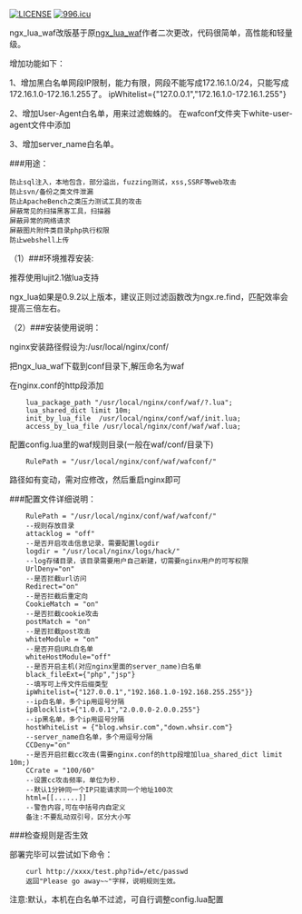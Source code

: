 [![LICENSE](https://img.shields.io/badge/license-Anti%20996-blue.svg)](https://github.com/996icu/996.ICU/blob/master/LICENSE)
[![996.icu](https://img.shields.io/badge/link-996.icu-red.svg)](https://996.icu) 

ngx_lua_waf改版基于原[ngx_lua_waf](https://github.com/loveshell/ngx_lua_waf)作者二次更改，代码很简单，高性能和轻量级。


增加功能如下：

1、增加黑白名单网段IP限制，能力有限，网段不能写成172.16.1.0/24，只能写成172.16.1.0-172.16.1.255了。
ipWhitelist={"127.0.0.1","172.16.1.0-172.16.1.255"}

2、增加User-Agent白名单，用来过滤蜘蛛的。
在wafconf文件夹下white-user-agent文件中添加

3、增加server_name白名单。



###用途：

	防止sql注入，本地包含，部分溢出，fuzzing测试，xss,SSRF等web攻击
	防止svn/备份之类文件泄漏
	防止ApacheBench之类压力测试工具的攻击
	屏蔽常见的扫描黑客工具，扫描器
	屏蔽异常的网络请求
	屏蔽图片附件类目录php执行权限
	防止webshell上传
	
（1）###环境推荐安装:

推荐使用lujit2.1做lua支持

ngx_lua如果是0.9.2以上版本，建议正则过滤函数改为ngx.re.find，匹配效率会提高三倍左右。

（2）###安装使用说明：

nginx安装路径假设为:/usr/local/nginx/conf/

把ngx_lua_waf下载到conf目录下,解压命名为waf

在nginx.conf的http段添加

        lua_package_path "/usr/local/nginx/conf/waf/?.lua";
        lua_shared_dict limit 10m;
        init_by_lua_file  /usr/local/nginx/conf/waf/init.lua; 
        access_by_lua_file /usr/local/nginx/conf/waf/waf.lua;
		
配置config.lua里的waf规则目录(一般在waf/conf/目录下)

        RulePath = "/usr/local/nginx/conf/waf/wafconf/"

路径如有变动，需对应修改，然后重启nginx即可


###配置文件详细说明：

        RulePath = "/usr/local/nginx/conf/waf/wafconf/"
        --规则存放目录
        attacklog = "off"
        --是否开启攻击信息记录，需要配置logdir
        logdir = "/usr/local/nginx/logs/hack/"
        --log存储目录，该目录需要用户自己新建，切需要nginx用户的可写权限
        UrlDeny="on"
        --是否拦截url访问
        Redirect="on"
        --是否拦截后重定向
        CookieMatch = "on"
        --是否拦截cookie攻击
        postMatch = "on" 
        --是否拦截post攻击
        whiteModule = "on" 
        --是否开启URL白名单
        whiteHostModule="off"
        --是否开启主机(对应nginx里面的server_name)白名单
        black_fileExt={"php","jsp"}
        --填写可上传文件后缀类型
        ipWhitelist={"127.0.0.1","192.168.1.0-192.168.255.255"}}
        --ip白名单，多个ip用逗号分隔
        ipBlocklist={"1.0.0.1","2.0.0.0-2.0.0.255"}
        --ip黑名单，多个ip用逗号分隔
		hostWhiteList = {"blog.whsir.com","down.whsir.com"}
        --server_name白名单，多个用逗号分隔
        CCDeny="on"
        --是否开启拦截cc攻击(需要nginx.conf的http段增加lua_shared_dict limit 10m;)
        CCrate = "100/60"
        --设置cc攻击频率，单位为秒.
        --默认1分钟同一个IP只能请求同一个地址100次
        html=[[......]]
        --警告内容,可在中括号内自定义
        备注:不要乱动双引号，区分大小写
		
###检查规则是否生效

部署完毕可以尝试如下命令：

        curl http://xxxx/test.php?id=/etc/passwd
        返回"Please go away~~"字样，说明规则生效。
		
注意:默认，本机在白名单不过滤，可自行调整config.lua配置
